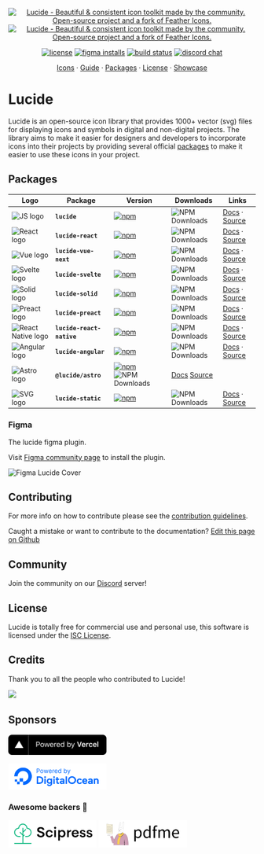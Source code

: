 <p align="center">
  <a href="https://github.com/lucide-icons/lucide#gh-light-mode-only">
    <img src="https://lucide.dev/lucide-logo-repo.svg#gh-light-mode-only" alt="Lucide - Beautiful & consistent icon toolkit made by the community. Open-source project and a fork of Feather Icons." width="480">
  </a>
  <a href="https://github.com/lucide-icons/lucide#gh-dark-mode-only">
    <img src="https://lucide.dev/lucide-logo-repo-dark.svg#gh-dark-mode-only" alt="Lucide - Beautiful & consistent icon toolkit made by the community. Open-source project and a fork of Feather Icons." width="480">
  </a>
</p>
<p align="center">
  <a href="https://github.com/lucide-icons/lucide/blob/main/LICENSE"><img src="https://img.shields.io/npm/l/lucide" alt="license"></a>
  <a href="https://www.figma.com/community/plugin/939567362549682242/Lucide-Icons"><img src="https://img.shields.io/badge/Figma-F24E1E?logo=figma&logoColor=white" alt="figma installs"></a>
  <a href="https://github.com/lucide-icons/lucide/actions/workflows/release.yml"><img src="https://github.com/lucide-icons/lucide/actions/workflows/release.yml/badge.svg" alt="build status"></a>
  <a href="https://discord.gg/EH6nSts"><img src="https://img.shields.io/discord/723074157486800936?label=chat&logo=discord&logoColor=%23ffffff&colorB=%237289DA" alt="discord chat"></a>
</p>
<p align="center">
  <a href="https://lucide.dev/icons/">Icons</a>
  ·
  <a href="https://lucide.dev/guide/">Guide</a>
  ·
  <a href="https://lucide.dev/packages">Packages</a>
  ·
  <a href="https://lucide.dev/license">License</a>
  ·
  <a href="https://lucide.dev/showcase">Showcase</a>
</p>

# Lucide

Lucide is an open-source icon library that provides 1000+ vector (svg) files for displaying icons and symbols in digital and non-digital projects. The library aims to make it easier for designers and developers to incorporate icons into their projects by providing several official [packages](https://lucide.dev/packages) to make it easier to use these icons in your project.

## Packages

| Logo | Package | Version | Downloads | Links |
| ---- | ------- | ------- | --------- | ----- |
| <img src="https://lucide.dev/framework-logos/js.svg" alt="JS logo" width="48"> | **`lucide`** | [![npm](https://img.shields.io/npm/v/lucide)](https://www.npmjs.com/package/lucide) | ![NPM Downloads](https://img.shields.io/npm/dw/lucide) | [Docs](https://lucide.dev/guide/packages/lucide) · [Source](./packages/lucide) |
| <img src="https://lucide.dev/framework-logos/react.svg" alt="React logo" width="48"> | **`lucide-react`** | [![npm](https://img.shields.io/npm/v/lucide-react)](https://www.npmjs.com/package/lucide-react) | ![NPM Downloads](https://img.shields.io/npm/dw/lucide-react) | [Docs](https://lucide.dev/guide/packages/lucide-react) · [Source](./packages/lucide-react) |
| <img src="https://lucide.dev/framework-logos/vue.svg" alt="Vue logo" width="48"> | **`lucide-vue-next`** | [![npm](https://img.shields.io/npm/v/lucide-vue-next)](https://www.npmjs.com/package/lucide-vue-next) | ![NPM Downloads](https://img.shields.io/npm/dw/lucide-vue-next) | [Docs](https://lucide.dev/guide/packages/lucide-vue-next) · [Source](./packages/lucide-vue-next) |
| <img src="https://lucide.dev/framework-logos/svelte.svg" alt="Svelte logo" width="48"> | **`lucide-svelte`** | [![npm](https://img.shields.io/npm/v/lucide-svelte)](https://www.npmjs.com/package/lucide-svelte) | ![NPM Downloads](https://img.shields.io/npm/dw/lucide-svelte) | [Docs](https://lucide.dev/guide/packages/lucide-svelte) · [Source](./packages/lucide-svelte) |
| <img src="https://lucide.dev/framework-logos/solid.svg" alt="Solid logo" width="48"> | **`lucide-solid`** | [![npm](https://img.shields.io/npm/v/lucide-solid)](https://www.npmjs.com/package/lucide-solid) | ![NPM Downloads](https://img.shields.io/npm/dw/lucide-solid) | [Docs](https://lucide.dev/guide/packages/lucide-solid) · [Source](./packages/lucide-solid) |
| <img src="https://lucide.dev/framework-logos/preact.svg" alt="Preact logo" width="48"> | **`lucide-preact`** | [![npm](https://img.shields.io/npm/v/lucide-preact)](https://www.npmjs.com/package/lucide-preact) | ![NPM Downloads](https://img.shields.io/npm/dw/lucide-preact) | [Docs](https://lucide.dev/guide/packages/lucide-preact) · [Source](./packages/lucide-preact) |
| <img src="https://lucide.dev/framework-logos/react-native.svg" alt="React Native logo" width="48"> | **`lucide-react-native`** | [![npm](https://img.shields.io/npm/v/lucide-react-native)](https://www.npmjs.com/package/lucide-react-native) | ![NPM Downloads](https://img.shields.io/npm/dw/lucide-react-native) | [Docs](https://lucide.dev/guide/packages/lucide-react-native) · [Source](./packages/lucide-react-native) |
| <img src="https://lucide.dev/framework-logos/angular.svg" alt="Angular logo" width="48"> | **`lucide-angular`** | [![npm](https://img.shields.io/npm/v/lucide-angular)](https://www.npmjs.com/package/lucide-angular) | ![NPM Downloads](https://img.shields.io/npm/dw/lucide-angular) | [Docs](https://lucide.dev/guide/packages/lucide-angular) · [Source](./packages/lucide-angular) |
| <img src="https://lucide.dev/framework-logos/astro.svg" alt="Astro logo" width="48"> | **`@lucide/astro`** | [![npm](https://img.shields.io/npm/v/@lucide/astro)](https://www.npmjs.com/package/@lucide/astro) ![NPM Downloads](https://img.shields.io/npm/dw/@lucide/astro) | [Docs](https://lucide.dev/guide/packages/astro) [Source](./packages/astro) |
| <img src="https://lucide.dev/framework-logos/svg.svg" alt="SVG logo" width="48"> | **`lucide-static`** | [![npm](https://img.shields.io/npm/v/lucide-static)](https://www.npmjs.com/package/lucide-static) | ![NPM Downloads](https://img.shields.io/npm/dw/lucide-static) | [Docs](https://lucide.dev/guide/packages/lucide-static) · [Source](./packages/lucide-static) |

### Figma

The lucide figma plugin.

Visit [Figma community page](https://www.figma.com/community/plugin/939567362549682242/Lucide-Icons) to install the plugin.

<img width="420" src="https://www.figma.com/community/plugin/939567362549682242/thumbnail" alt="Figma Lucide Cover">

## Contributing

For more info on how to contribute please see the [contribution guidelines](https://github.com/lucide-icons/lucide/blob/main/CONTRIBUTING.md).

Caught a mistake or want to contribute to the documentation? [Edit this page on Github](https://github.com/lucide-icons/lucide/blob/main/README.md)

## Community

Join the community on our [Discord](https://discord.gg/EH6nSts) server!

## License

Lucide is totally free for commercial use and personal use, this software is licensed under the [ISC License](https://github.com/lucide-icons/lucide/blob/main/LICENSE).

## Credits

Thank you to all the people who contributed to Lucide!

<a href="https://github.com/lucide-icons/lucide/graphs/contributors">
<img src="https://opencollective.com/lucide-icons/contributors.svg?width=890" /></a>

## Sponsors

<a href="https://vercel.com?utm_source=lucide&utm_campaign=oss">
  <img src="docs/public/vercel.svg" alt="Powered by Vercel" width="200" />
</a>

<a href="https://www.digitalocean.com/?refcode=b0877a2caebd&utm_campaign=Referral_Invite&utm_medium=Referral_Program&utm_source=badge"><img src="docs/public/digitalocean.svg" width="200" alt="DigitalOcean Referral Badge" /></a>

### Awesome backers 🍺

<a href="https://www.scipress.io?utm_source=lucide"><img src="docs/public/sponsors/scipress.svg" width="180" alt="Scipress sponsor badge" /></a>
<a href="https://github.com/pdfme/pdfme"><img src="docs/public/sponsors/pdfme.svg" width="180" alt="pdfme sponsor badge" /></a>
